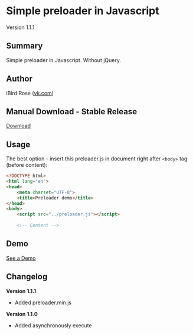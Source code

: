 # Simple preloader in Javascript
Version 1.1.1

## Summary
Simple preloader in Javascript. Without jQuery.

## Author

iBird Rose ([vk.com](https://vk.com/iiibird))

## Manual Download - Stable Release
[Download](https://github.com/iiiBird/preloader/releases)

## Usage
The best option - insert this preloader.js in document right after `<body>` tag (before content):

```html
<!DOCTYPE html>
<html lang="en">
<head>
	<meta charset="UTF-8">
	<title>Preloader demo</title>
</head>
<body>
	<script src="../preloader.js"></script>
	
	<!-- Content -->
```

## Demo
[See a Demo](https://iiibird.github.io/preloader/demo/)

## Changelog

__Version 1.1.1__

* Added preloader.min.js

__Version 1.1.0__

* Added asynchronously execute
